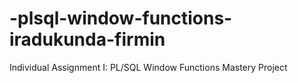 # -plsql-window-functions-iradukunda-firmin
Individual Assignment I: PL/SQL Window Functions  Mastery Project
